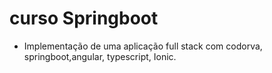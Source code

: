 # curso Springboot
  - Implementação de uma aplicação full stack com codorva, springboot,angular, typescript, Ionic.
